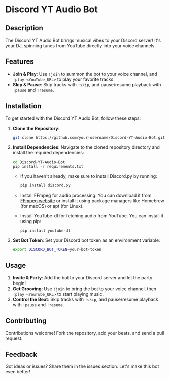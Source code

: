 # Discord YT Audio Bot

## Description
The Discord YT Audio Bot brings musical vibes to your Discord server! It's your DJ, spinning tunes from YouTube directly into your voice channels.

## Features
- **Join & Play**: Use `!join` to summon the bot to your voice channel, and `!play <YouTube_URL>` to play your favorite tracks.
- **Skip & Pause**: Skip tracks with `!skip`, and pause/resume playback with `!pause` and `!resume`.

## Installation
To get started with the Discord YT Audio Bot, follow these steps:

1. **Clone the Repository**: 
   ```sh
   git clone https://github.com/your-username/Discord-YT-Audio-Bot.git
   ```

2. **Install Dependencies**: 
   Navigate to the cloned repository directory and install the required dependencies:
   ```sh
   cd Discord-YT-Audio-Bot
   pip install -r requirements.txt
   ```

   - If you haven't already, make sure to install Discord.py by running:
     ```sh
     pip install discord.py
     ```

   - Install FFmpeg for audio processing. You can download it from [FFmpeg website](https://ffmpeg.org/download.html) or install it using package managers like Homebrew (for macOS) or apt (for Linux).

   - Install YouTube-dl for fetching audio from YouTube. You can install it using pip:
     ```sh
     pip install youtube-dl
     ```

3. **Set Bot Token**: 
   Set your Discord bot token as an environment variable:
   ```sh
   export DISCORD_BOT_TOKEN=your-bot-token
   ```

## Usage
1. **Invite & Party**: Add the bot to your Discord server and let the party begin!
2. **Get Grooving**: Use `!join` to bring the bot to your voice channel, then `!play <YouTube_URL>` to start playing music.
3. **Control the Beat**: Skip tracks with `!skip`, and pause/resume playback with `!pause` and `!resume`.

## Contributing
Contributions welcome! Fork the repository, add your beats, and send a pull request.

## Feedback
Got ideas or issues? Share them in the issues section. Let's make this bot even better!
```
